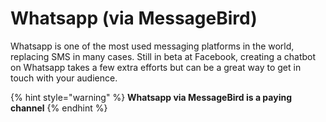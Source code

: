 # Whatsapp \(via MessageBird\)

Whatsapp is one of the most used messaging platforms in the world, replacing SMS in many cases. Still in beta at Facebook, creating a chatbot on Whatsapp takes a few extra efforts but can be a great way to get in touch with your audience.

{% hint style="warning" %}
**Whatsapp via MessageBird is a paying channel**
{% endhint %}



